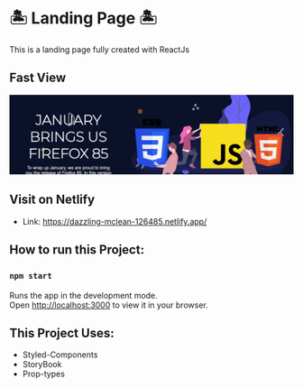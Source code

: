 # 🏝 Landing Page 🏝
This is a landing page fully created with ReactJs
## Fast View
<img src="./public/assets/img/landing.gif">


## Visit on Netlify

- Link: https://dazzling-mclean-126485.netlify.app/

## How to run this Project:
### `npm start`

Runs the app in the development mode.\
Open [http://localhost:3000](http://localhost:3000) to view it in your browser.

## This Project Uses:
- Styled-Components
- StoryBook
- Prop-types




